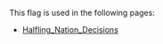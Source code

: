 This flag is used in the following pages:
 - [Halfling_Nation_Decisions](../decisions/Halfling_Nation_Decisions.md)
